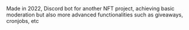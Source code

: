 Made in 2022, Discord bot for another NFT project, achieving basic moderation but also more advanced functionalities such as giveaways, cronjobs, etc 

